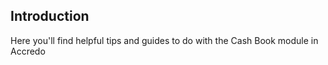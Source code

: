 ## Introduction

Here you'll find helpful tips and guides to do with the Cash Book module in Accredo